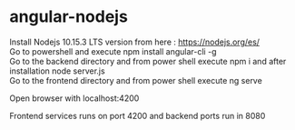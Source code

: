 # angular-nodejs


Install Nodejs 10.15.3 LTS version from here : https://nodejs.org/es/  
Go to powershell and execute npm install angular-cli -g  
Go to the backend directory and from power shell execute npm i and after installation node server.js  
Go to the frontend directory and from power shell execute ng serve  
  
Open browser with localhost:4200   
  
Frontend services runs on port 4200 and backend ports run in 8080  
